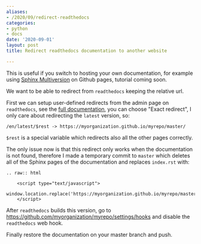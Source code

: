 ```yaml
---
aliases:
- /2020/09/redirect-readthedocs
categories:
- python
- docs
date: '2020-09-01'
layout: post
title: Redirect readthedocs documentation to another website

---
```


This is useful if you switch to hosting your own documentation, for example using [Sphinx Multiversion](https://pypi.org/project/sphinx-multiversion/) on Github pages, tutorial coming soon.

We want to be able to redirect from `readthedocs` keeping the relative url.

First we can setup user-defined redirects from the admin page on `readthedocs`,
see the [full documentation](https://docs.readthedocs.io/en/stable/user-defined-redirects.html#exact-redirects),
you can choose "Exact redirect", I only care about redirecting the `latest` version, so:

```
/en/latest/$rest -> https://myorganization.github.io/myrepo/master/
```

`$rest` is a special variable which redirects also all the other pages correctly.

The only issue now is that this redirect only works when the documentation is not found,
therefore I made a temporary commit to `master` which deletes all of the Sphinx pages
of the documentation and replaces `index.rst` with:

```
.. raw:: html

    <script type="text/javascript">
        window.location.replace('https://myorganization.github.io/myrepo/master/');
    </script>
```

After `readthedocs` builds this version, go to <https://github.com/myorganization/myrepo/settings/hooks> and disable
the `readthedocs` web hook.

Finally restore the documentation on your master branch and push.
